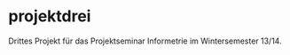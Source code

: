 projektdrei
===========

Drittes Projekt für das Projektseminar Informetrie im Wintersemester 13/14.
